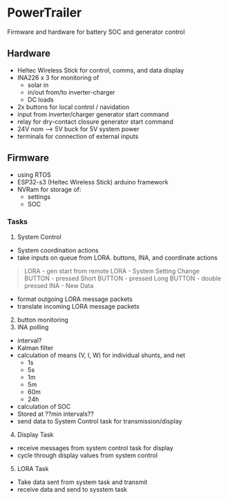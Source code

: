 # PowerTrailer
Firmware and hardware for battery SOC and generator control

## Hardware
- Heltec Wireless Stick for control, comms, and data display
- INA226 x 3 for monitoring of
  - solar in
  - in/out from/to inverter-charger
  - DC loads
- 2x buttons for local control / navidation
- input from inverter/charger generator start command
- relay for dry-contact closure generator start command
- 24V nom --> 5V buck for 5V system power
- terminals for connection of external inputs

## Firmware
- using RTOS
- ESP32-s3 (Heltec Wireless Stick) arduino framework
- NVRam for storage of:
  - settings
  - SOC

### Tasks
1. System Control
  - System coordination actions
  - take inputs on queue from LORA. buttons, INA, and coordinate actions
  > LORA - gen start from remote
  > LORA - System Setting Change
  > BUTTON - pressed Short
  > BUTTON - pressed Long
  > BUTTON - double pressed
  > INA - New Data

  - format outgoing LORA message packets
  - translate incoming LORA message packets
2. button monitoring
3. INA polling
  - interval?
  - Kalman filter
  - calculation of means (V, I, W) for individual shunts, and net
    - 1s
    - 5s
    - 1m
    - 5m
    - 60m
    - 24h
  - calculation of SOC
  - Stored at ??min intervals??
  - send data to System Control task for transmission/display
4. Display Task
  - receive messages from system control task for display
  - cycle through display values from system control
 5. LORA Task
  - Take data sent from system task and transmit
  - receive data and send to sysstem task
